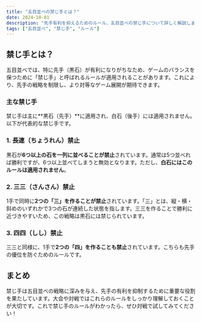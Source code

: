 ```yaml
---
title: "五目並べの禁じ手とは？"
date: 2024-10-01
description: "先手有利を抑えるためのルール、五目並べの禁じ手について詳しく解説します。"
tags: ["五目並べ", "禁じ手", "ルール"]
---
```


## 禁じ手とは？

五目並べでは、特に先手（黒石）が有利になりがちなため、ゲームのバランスを保つために「禁じ手」と呼ばれるルールが適用されることがあります。これにより、先手の戦略を制限し、より対等なゲーム展開が期待できます。

### 主な禁じ手

禁じ手は主に**黒石（先手）**に適用され、白石（後手）には適用されません。以下が代表的な禁じ手です。

### 1. 長連（ちょうれん）禁止

黒石が**6つ以上の石を一列に並べることが禁止**されています。通常は5つ並べれば勝利ですが、6つ以上並べてしまうと無効となります。ただし、**白石にはこのルールは適用されません**。

### 2. 三三（さんさん）禁止

1手で同時に**2つの「三」を作ることが禁止**されています。「三」とは、縦・横・斜めのいずれかで3つの石が連続した状態を指します。三三を作ることで勝利に近づきやすいため、この戦略は黒石には禁じられています。

### 3. 四四（しし）禁止

三三と同様に、1手で**2つの「四」を作ることも禁止**されています。こちらも先手の優位を防ぐためのルールです。

## まとめ

禁じ手は五目並べの戦略に深みを与え、先手の有利を抑制するために重要な役割を果たしています。大会や対戦ではこれらのルールをしっかり理解しておくことが大切です。これで禁じ手のルールがわかったら、ぜひ対戦で試してみてください！
